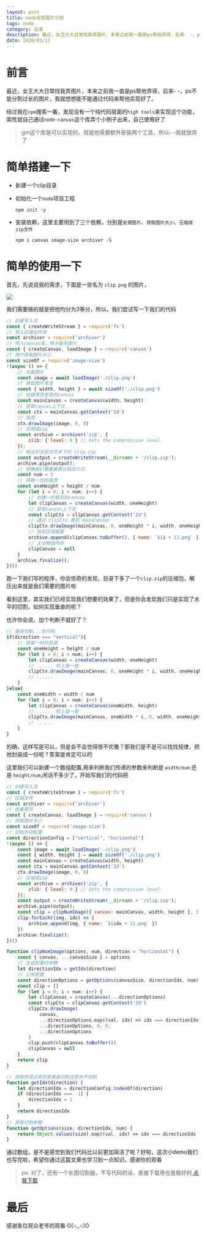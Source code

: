 ```yaml
---
layout: post
title: node实现图片分割
tags: node
category: 记录
description: 最近，女王大大日常找我弄图片，本来之前我一直是ps帮他弄得，后来- -，ps不能分割过长的图片，我就想想能不能通过代码来帮他实现好了。
date: 2020/03/11
---
```


# 前言

最近，女王大大日常找我弄图片，本来之前我一直是ps帮他弄得，后来- -，ps不能分割过长的图片，我就想想能不能通过代码来帮他实现好了。

经过我在`npm`搜索一番，发现没有一个纯代码层面的`high tools`来实现这个功能，索性就自己通过`node-canvas`这个库弄个小例子出来，自己使用好了

> gm这个库是可以实现的，但是他需要额外安装两个工具，所以- -我就放弃了

# 简单搭建一下

* 新建一个clip目录

* 初始化一个`node`项目工程

    ```shell
    npm init -y
    ```
* 安装依赖，这里主要用到了三个依赖，分别是`处理图片`、`获取图片大小`、`压缩成zip文件`

    ```shell
    npm i canvas image-size archiver -S
    ```

# 简单的使用一下

首先，先说说我的需求，下面是一张名为 `clip.png` 的图片，

![](https://cdn.JsDelivr.net/gh/GATING/blog_imgs/2020-03-11/clip.png)

我们需要做的就是把他均分为3等分，所以，我们尝试写一下我们的代码

```js
// 创建写入流
const { createWriteStream } = require('fs')
// 导入压缩文件库
const archiver = require('archiver')
// 导入canvas库，用于裁剪图片
const { createCanvas, loadImage } = require('canvas')
// 用户获取图片大小
const sizeOf = require('image-size')
!(async () => {
    // 加载图片
    const image = await loadImage('./clip.png')
    // 获取图片宽高
    const { width, height } = await sizeOf('./clip.png')
    // 创建等宽登高的canvas
    const mainCanvas = createCanvas(width, height)
    // 获取canvas上下文
    const ctx = mainCanvas.getContext('2d')
    // 绘图
    ctx.drawImage(image, 0, 0)
    // 压缩成zip
    const archive = archiver('zip', {
        zlib: { level: 9 } // Sets the compression level.
    });
    // 输出到当前文件夹下的 clip.zip
    const output = createWriteStream(__dirname + '/clip.zip');
    archive.pipe(output);
    // 明确我们需要垂直分割成几份
    const num = 3
    // 获取一份的高度
    const oneHeight = height / num
    for (let i = 0; i < num; i++) {
        // 创建一份裁剪的canvas
        let clipCanvas = createCanvas(width, oneHeight)
        // 获取canvas上下文
        const clipCtx = clipCanvas.getContext('2d')
        // 通过 clipCtx 裁剪 mainCanvas
        clipCtx.drawImage(mainCanvas, 0, oneHeight * i, width, oneHeight, 0, 0, width, oneHeight)
        // 放到压缩器里
        archive.append(clipCanvas.toBuffer(), { name: `${i + 1}.png` })
        // 主动释放内存
        clipCanvas = null
    }
    archive.finalize();
})()
```

跑一下我们写的程序，你会惊奇的发现，目录下多了一个`clip.zip`的压缩包，解压出来就是我们需要的图片啦

看到这里，其实我们已经实现我们想要的效果了，但是你会发现我们只是实现了水平的切割，如何实现垂直的呢？

也许你会说，加个判断不就好了？

```js
// 垂直切割...伪代码
if(direction === "vertical"){
    // 获取一份的高度
    const oneHeight = height / num
    for (let i = 0; i < num; i++) {
        let clipCanvas = createCanvas(width, oneHeight)
        // ...... 和上面一致
        clipCtx.drawImage(mainCanvas, 0, oneHeight * i, width, oneHeight, 0, 0, width, oneHeight)
        // ......
    }  
}else{
    const oneWidth = width / num
    for (let i = 0; i < num; i++) {
        let clipCanvas = createCanvas(oneWidth, height)
        // ...... 和上面一致
        clipCtx.drawImage(mainCanvas, oneWidth * i, 0, width, oneHeight, 0, 0, width, oneHeight)
        // ......
    }  
}
```

的确，这样写是可以，但是会不会觉得很不优雅？那我们是不是可以找找规律，把他封装成一份呢？答案是肯定可以的

这里我们可以新建一个数组配置,用来判断我们传递的参数来判断是 `width/num` 还是 `height/num`,闲话不多少了，开始写我们的代码把

```js
// 创建写入流
const { createWriteStream } = require('fs')
// 压缩文件
const archiver = require('archiver')
// 批量裁剪
const { createCanvas, loadImage } = require('canvas')
// 获取图片大小
const sizeOf = require('image-size')
// 切割方向配置
const directionConfig = ["vertical", "horizontal"]
!(async () => {
    const image = await loadImage('./clip.png')
    const { width, height } = await sizeOf('./clip.png')
    const mainCanvas = createCanvas(width, height)
    const ctx = mainCanvas.getContext('2d')
    ctx.drawImage(image, 0, 0)
    // 压缩成zip
    const archive = archiver('zip', {
        zlib: { level: 9 } // Sets the compression level.
    });
    const output = createWriteStream(__dirname + '/clip.zip');
    archive.pipe(output);
    const clip = clipNumImage({ canvas: mainCanvas, width, height }, 3)
    clip.forEach((img, idx) => {
        archive.append(img, { name: `${idx + 1}.png` })
    })
    archive.finalize();
})()

function clipNumImage(options, num, direction = "horizontal") {
    const { canvas, ...canvasSize } = options
    // 生成配置的参数
    let directionIdx = getIdx(direction)
    // 公有配置
    const directionOptions = getOptions(canvasSize, directionIdx, num)
    const clip = []
    for (let i = 0; i < num; i++) {
        let clipCanvas = createCanvas(...directionOptions)
        const clipCtx = clipCanvas.getContext('2d')
        clipCtx.drawImage(
            canvas,
            ...directionOptions.map((val, idx) => idx === directionIdx ? val * i : 0),
            ...directionOptions, 0, 0,
            ...directionOptions
        )
        clip.push(clipCanvas.toBuffer())
        clipCanvas = null
    }
    return clip
}

// 获取传递过来的是垂直切割还是水平切割
function getIdx(direction) {
    let directionIdx = directionConfig.indexOf(direction)
    if (directionIdx === -1) {
        directionIdx = 1
    }
    return directionIdx
}
// 获取切割参数
function getOptions(size, directionIdx, num) {
    return Object.values(size).map((val, idx) => idx === directionIdx ? val / num : val)
}
```

通过数组，是不是感觉到我们代码比以前更加简洁了呢？好啦，这次小demo我们也写完啦，希望你通过这篇文章也学习到一点知识。感谢你的观看


> ps: 对了，还有一个长图切割器，不写代码的话，直接下载用也是极好的,[点我下载](https://www.lanzous.com/ia59nfc)

# 最后

感谢各位观众老爷的观看 O(∩_∩)O
